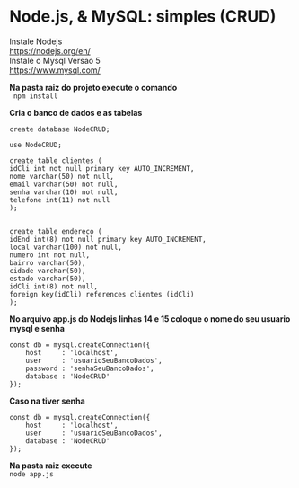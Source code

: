 Node.js, & MySQL: simples (CRUD)
========


Instale Nodejs <br />
https://nodejs.org/en/ <br />
Instale o Mysql Versao 5 <br />
https://www.mysql.com/ <br />

**Na pasta raiz do projeto execute o comando** <br />
``` npm install```

**Cria o banco de dados e as tabelas**
```
create database NodeCRUD; 

use NodeCRUD; 

create table clientes ( 
idCli int not null primary key AUTO_INCREMENT, 
nome varchar(50) not null,
email varchar(50) not null,
senha varchar(10) not null,
telefone int(11) not null
);


create table endereco (
idEnd int(8) not null primary key AUTO_INCREMENT,
local varchar(100) not null,
numero int not null,
bairro varchar(50),
cidade varchar(50),
estado varchar(50),
idCli int(8) not null,
foreign key(idCli) references clientes (idCli)
);
```

**No arquivo app.js do Nodejs linhas 14 e 15 coloque o nome do seu usuario mysql e senha**
```
const db = mysql.createConnection({
    host     : 'localhost',
    user     : 'usuarioSeuBancoDados',
    password : 'senhaSeuBancoDados',
    database : 'NodeCRUD'
});
```
**Caso na tiver senha**
```
const db = mysql.createConnection({
    host     : 'localhost',
    user     : 'usuarioSeuBancoDados',
    database : 'NodeCRUD'
});
```
**Na pasta raiz execute** <br />
```node app.js ```
